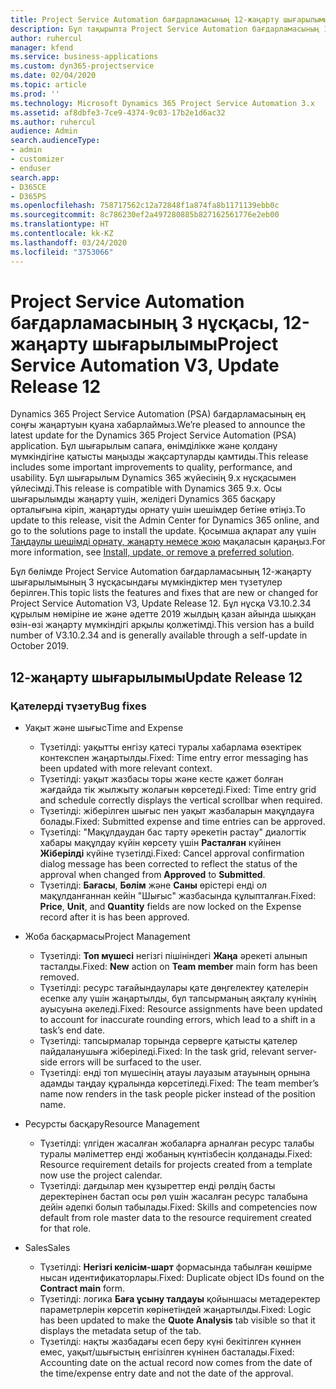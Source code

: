 ```yaml
---
title: Project Service Automation бағдарламасының 12-жаңарту шығарылымының 3 нұсқасындағы жаңалықтар немесе өзгерістер
description: Бұл тақырыпта Project Service Automation бағдарламасының 12-жаңарту шығарылымының 3 нұсқасындағы жаңалықтар туралы ақпарат беріледі.
author: ruhercul
manager: kfend
ms.service: business-applications
ms.custom: dyn365-projectservice
ms.date: 02/04/2020
ms.topic: article
ms.prod: ''
ms.technology: Microsoft Dynamics 365 Project Service Automation 3.x
ms.assetid: af8dbfe3-7ce9-4374-9c03-17b2e1d6ac32
ms.author: ruhercul
audience: Admin
search.audienceType:
- admin
- customizer
- enduser
search.app:
- D365CE
- D365PS
ms.openlocfilehash: 758717562c12a72848f1a874fa8b1171139ebb0c
ms.sourcegitcommit: 8c786230ef2a497280885b827162561776e2eb00
ms.translationtype: HT
ms.contentlocale: kk-KZ
ms.lasthandoff: 03/24/2020
ms.locfileid: "3753066"
---
```

# <a name="project-service-automation-v3-update-release-12"></a><span data-ttu-id="168d1-103">Project Service Automation бағдарламасының 3 нұсқасы, 12-жаңарту шығарылымы</span><span class="sxs-lookup"><span data-stu-id="168d1-103">Project Service Automation V3, Update Release 12</span></span>
<span data-ttu-id="168d1-104">Dynamics 365 Project Service Automation (PSA) бағдарламасының ең соңғы жаңартуын қуана хабарлаймыз.</span><span class="sxs-lookup"><span data-stu-id="168d1-104">We’re pleased to announce the latest update for the Dynamics 365 Project Service Automation (PSA) application.</span></span> <span data-ttu-id="168d1-105">Бұл шығарылым сапаға, өнімділікке және қолдану мүмкіндігіне қатысты маңызды жақсартуларды қамтиды.</span><span class="sxs-lookup"><span data-stu-id="168d1-105">This release includes some important improvements to quality, performance, and usability.</span></span> <span data-ttu-id="168d1-106">Бұл шығарылым Dynamics 365 жүйесінің 9.x нұсқасымен үйлесімді.</span><span class="sxs-lookup"><span data-stu-id="168d1-106">This release is compatible with Dynamics 365 9.x.</span></span> <span data-ttu-id="168d1-107">Осы шығарылымды жаңарту үшін, желідегі Dynamics 365 басқару орталығына кіріп, жаңартуды орнату үшін шешімдер бетіне өтіңіз.</span><span class="sxs-lookup"><span data-stu-id="168d1-107">To update to this release, visit the Admin Center for Dynamics 365 online, and go to the solutions page to install the update.</span></span> <span data-ttu-id="168d1-108">Қосымша ақпарат алу үшін [Таңдаулы шешімді орнату, жаңарту немесе жою](https://docs.microsoft.com/power-platform/admin/install-remove-preferred-solution) мақаласын қараңыз.</span><span class="sxs-lookup"><span data-stu-id="168d1-108">For more information, see [Install, update, or remove a preferred solution](https://docs.microsoft.com/power-platform/admin/install-remove-preferred-solution).</span></span>

<span data-ttu-id="168d1-109">Бұл бөлімде Project Service Automation бағдарламасының 12-жаңарту шығарылымының 3 нұсқасындағы мүмкіндіктер мен түзетулер берілген.</span><span class="sxs-lookup"><span data-stu-id="168d1-109">This topic lists the features and fixes that are new or changed for Project Service Automation V3, Update Release 12.</span></span> <span data-ttu-id="168d1-110">Бұл нұсқа V3.10.2.34 құрылым нөміріне ие және әдетте 2019 жылдың қазан айында шыққан өзін-өзі жаңарту мүмкіндігі арқылы қолжетімді.</span><span class="sxs-lookup"><span data-stu-id="168d1-110">This version has a build number of V3.10.2.34 and is generally available through a self-update in October 2019.</span></span>

## <a name="update-release-12"></a><span data-ttu-id="168d1-111">12-жаңарту шығарылымы</span><span class="sxs-lookup"><span data-stu-id="168d1-111">Update Release 12</span></span>

### <a name="bug-fixes"></a><span data-ttu-id="168d1-112">Қателерді түзету</span><span class="sxs-lookup"><span data-stu-id="168d1-112">Bug fixes</span></span>

- <span data-ttu-id="168d1-113">Уақыт және шығыс</span><span class="sxs-lookup"><span data-stu-id="168d1-113">Time and Expense</span></span>

    - <span data-ttu-id="168d1-114">Түзетілді: уақытты енгізу қатесі туралы хабарлама өзектірек контекспен жаңартылды.</span><span class="sxs-lookup"><span data-stu-id="168d1-114">Fixed: Time entry error messaging has been updated with more relevant context.</span></span>
    - <span data-ttu-id="168d1-115">Түзетілді: уақыт жазбасы торы және кесте қажет болған жағдайда тік жылжыту жолағын көрсетеді.</span><span class="sxs-lookup"><span data-stu-id="168d1-115">Fixed: Time entry grid and schedule correctly displays the vertical scrollbar when required.</span></span>
    - <span data-ttu-id="168d1-116">Түзетілді: жіберілген шығыс пен уақыт жазбаларын мақұлдауға болады.</span><span class="sxs-lookup"><span data-stu-id="168d1-116">Fixed: Submitted expense and time entries can be approved.</span></span>
    - <span data-ttu-id="168d1-117">Түзетілді: "Мақұлдаудан бас тарту әрекетін растау" диалогтік хабары мақұлдау күйін көрсету үшін **Расталған** күйінен **Жіберілді** күйіне түзетілді.</span><span class="sxs-lookup"><span data-stu-id="168d1-117">Fixed: Cancel approval confirmation dialog message has been corrected to reflect the status of the approval when changed from **Approved** to **Submitted**.</span></span>
    - <span data-ttu-id="168d1-118">Түзетілді: **Бағасы**, **Бөлім** және **Саны** өрістері енді ол мақұлданғаннан кейін "Шығыс" жазбасында құлыпталған.</span><span class="sxs-lookup"><span data-stu-id="168d1-118">Fixed: **Price**, **Unit**, and **Quantity** fields are now locked on the Expense record after it is has been approved.</span></span>

- <span data-ttu-id="168d1-119">Жоба басқармасы</span><span class="sxs-lookup"><span data-stu-id="168d1-119">Project Management</span></span>

    - <span data-ttu-id="168d1-120">Түзетілді: **Топ мүшесі** негізгі пішініндегі **Жаңа** әрекеті алынып тасталды.</span><span class="sxs-lookup"><span data-stu-id="168d1-120">Fixed: **New** action on **Team member** main form has been removed.</span></span>
    - <span data-ttu-id="168d1-121">Түзетілді: ресурс тағайындаулары қате дөңгелектеу қателерін есепке алу үшін жаңартылды, бұл тапсырманың аяқталу күнінің ауысуына әкеледі.</span><span class="sxs-lookup"><span data-stu-id="168d1-121">Fixed: Resource assignments have been updated to account for inaccurate rounding errors, which lead to a shift in a task’s end date.</span></span>
    - <span data-ttu-id="168d1-122">Түзетілді: тапсырмалар торында серверге қатысты қателер пайдаланушыға жіберіледі.</span><span class="sxs-lookup"><span data-stu-id="168d1-122">Fixed: In the task grid, relevant server-side errors will be surfaced to the user.</span></span>
    - <span data-ttu-id="168d1-123">Түзетілді: енді топ мүшесінің атауы лауазым атауының орнына адамды таңдау құралында көрсетіледі.</span><span class="sxs-lookup"><span data-stu-id="168d1-123">Fixed: The team member’s name now renders in the task people picker instead of the position name.</span></span>

- <span data-ttu-id="168d1-124">Ресурсты басқару</span><span class="sxs-lookup"><span data-stu-id="168d1-124">Resource Management</span></span>

    - <span data-ttu-id="168d1-125">Түзетілді: үлгіден жасалған жобаларға арналған ресурс талабы туралы мәліметтер енді жобаның күнтізбесін қолданады.</span><span class="sxs-lookup"><span data-stu-id="168d1-125">Fixed: Resource requirement details for projects created from a template now use the project calendar.</span></span>
    - <span data-ttu-id="168d1-126">Түзетілді: дағдылар мен құзыреттер енді рөлдің басты деректерінен бастап осы рөл үшін жасалған ресурс талабына дейін әдепкі болып табылады.</span><span class="sxs-lookup"><span data-stu-id="168d1-126">Fixed: Skills and competencies now default from role master data to the resource requirement created for that role.</span></span>

- <span data-ttu-id="168d1-127">Sales</span><span class="sxs-lookup"><span data-stu-id="168d1-127">Sales</span></span>

    - <span data-ttu-id="168d1-128">Түзетілді: **Негізгі келісім-шарт** формасында табылған көшірме нысан идентификаторлары.</span><span class="sxs-lookup"><span data-stu-id="168d1-128">Fixed: Duplicate object IDs found on the **Contract main** form.</span></span>
    - <span data-ttu-id="168d1-129">Түзетілді: логика **Баға ұсыну талдауы** қойыншасы метадеректер параметрлерін көрсетіп көрінетіндей жаңартылды.</span><span class="sxs-lookup"><span data-stu-id="168d1-129">Fixed: Logic has been updated to make the **Quote Analysis** tab visible so that it displays the metadata setup of the tab.</span></span>
    - <span data-ttu-id="168d1-130">Түзетілді: нақты жазбадағы есеп беру күні бекітілген күннен емес, уақыт/шығыстың енгізілген күнінен басталады.</span><span class="sxs-lookup"><span data-stu-id="168d1-130">Fixed: Accounting date on the actual record now comes from the date of the time/expense entry date and not the date of the approval.</span></span>

